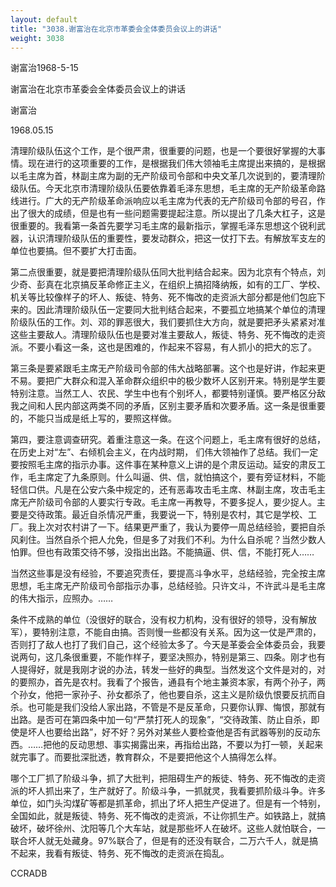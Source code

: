 ```yaml
---
layout: default
title: "3038.谢富治在北京市革委会全体委员会议上的讲话"
weight: 3038
---
```


谢富治1968-5-15

谢富治在北京市革委会全体委员会议上的讲话

谢富治

1968.05.15

清理阶级队伍这个工作，是个很严肃，很重要的问题，也是一个要很好掌握的大事情。现在进行的这项重要的工作，是根据我们伟大领袖毛主席提出来搞的，是根据以毛主席为首，林副主席为副的无产阶级司令部和中央文革几次说到的，要清理阶级队伍。今天北京市清理阶级队伍要依靠着毛泽东思想，毛主席的无产阶级革命路线进行。广大的无产阶级革命派响应以毛主席为代表的无产阶级司令部的号召，作出了很大的成绩，但是也有一些问题需要提起注意。所以提出了几条大杠子，这是很重要的。我看第一条首先要学习毛主席的最新指示，掌握毛泽东思想这个锐利武器，认识清理阶级队伍的重要性，要发动群众，把这一仗打下去。有解放军支左的单位也要搞。但不要扩大打击面。

第二点很重要，就是要把清理阶级队伍同大批判结合起来。因为北京有个特点，刘少奇、彭真在北京搞反革命修正主义，在组织上搞招降纳叛，如有的工厂、学校、机关等比较像样子的坏人、叛徒、特务、死不悔改的走资派大部分都是他们包庇下来的。因此清理阶级队伍一定要同大批判结合起来，不要孤立地搞某个单位的清理阶级队伍的工作。刘、邓的罪恶很大，我们要抓住大方向，就是要把矛头紧紧对准这些主要敌人。清理阶级队伍也是要对准主要敌人，叛徒、特务、死不悔改的走资派。不要小看这一条，这也是困难的，作起来不容易，有人抓小的把大的忘了。

第三条是要紧跟毛主席无产阶级司令部的伟大战略部署。这个也是好讲，作起来更不易。要把广大群众和混入革命群众组织中的极少数坏人区别开来。特别是学生要特别注意。当然工人、农民、学生中也有个别坏人，都要特别谨慎。要严格区分敌我之间和人民内部这两类不同的矛盾，区别主要矛盾和次要矛盾。这一条是很重要的，不能只当成是纸上写的，要照这样做。

第四，要注意调查研究。着重注意这一条。在这个问题上，毛主席有很好的总结，在历史上对“左”、右倾机会主义，在内战时期， 们伟大领袖作了总结。我们一定要按照毛主席的指示办事。这件事在某种意义上讲的是个肃反运动。延安的肃反工作，毛主席定了九条原则。什么叫逼、供、信，就怕搞这个，要有旁证材料，不能轻信口供。凡是在公安六条中规定的，还有恶毒攻击毛主席、林副主席，攻击毛主席无产阶级司令部的人要实行专政。毛主席一再教导，不要多捉人，要少捉人。主要是交待政策。最近自杀情况严重，我要说一下，特别是农村，其它是学校、工厂。我上次对农村讲了一下。结果更严重了，我认为要停一周总结经验，要把自杀风刹住。当然自杀个把人允免，但是多了对我们不利。为什么自杀呢？当然少数人怕罪。但也有政策交待不够，没指出出路。不能搞逼、供、信，不能打死人……

当然这些事是没有经验，不要追究责任，要提高斗争水平，总结经验，完全按主席思想，毛主席无产阶级司令部指示办事，总结经验。只许文斗，不许武斗是毛主席的伟大指示，应照办。……

条件不成熟的单位（没很好的联合，没有权力机构，没有很好的领导，没有解放军），要特别注意，不能自由搞。否则慢一些都没有关系。因为这一仗是严肃的，否则打了敌人也打了我们自己，这个经验太多了。今天是革委会全体委员会，我要说两句，这几条很重要，不能作样子，要坚决照办，特别是第三、四条。刚才也有人提得好，就是我刚才说的办法，转发一些好的典型。当然发这个文件是对的，对的要照办，首先是农村。我看了个报告，通县有个地主兼资本家，有两个孙子，两个孙女，他把一家孙子、孙女都杀了，他也要自杀，这主义是阶级仇恨要反抗而自杀。也可能是我们没给人家出路，不管是不是反革命，只要你认罪、悔恨，那就有出路。是否可在第四条中加一句“严禁打死人的现象”，“交待政策、防止自杀，即使是坏人也要给出路”，好不好？另外对某些人要检查他是否有武器等别的反动东西。……把他的反动思想、事实揭露出来，再指给出路，不要以为打一顿，关起来就完事了。而要批深批透，教育群众，不是要把他这个人搞得怎么样。

哪个工厂抓了阶级斗争，抓了大批判，把阻碍生产的叛徒、特务、死不悔改的走资派的坏人抓出来了，生产就好了。阶级斗争，一抓就灵，我看要抓阶级斗争。许多单位，如门头沟煤矿等都是抓革命，抓出了坏人把生产促进了。但是有一个特别，全国如此，就是叛徒、特务、死不悔改的走资派，不让你抓生产。如铁路上，就搞破坏，破坏徐州、沈阳等几个大车站，就是那些坏人在破坏。这些人就怕联合，一联合坏人就无处藏身。97%联合了，但是有的还没有联合，二万六千人，就是搞不起来，我看有叛徒、特务、死不悔改的走资派在捣乱。

CCRADB

